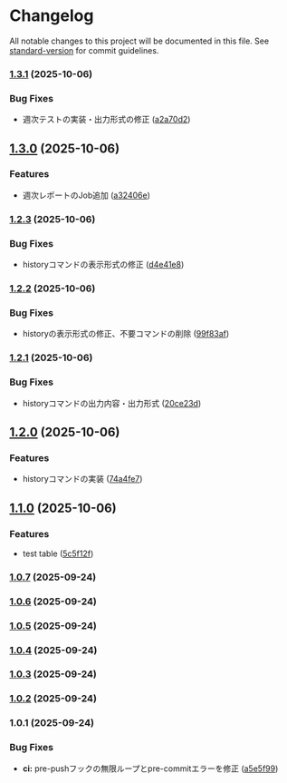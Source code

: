 # Changelog

All notable changes to this project will be documented in this file. See [standard-version](https://github.com/conventional-changelog/standard-version) for commit guidelines.

### [1.3.1](https://github.com/piyoraik/discord-notify/compare/v1.3.0...v1.3.1) (2025-10-06)


### Bug Fixes

* 週次テストの実装・出力形式の修正 ([a2a70d2](https://github.com/piyoraik/discord-notify/commit/a2a70d24d7db4a758eef2087a6d9192df6dc5571))

## [1.3.0](https://github.com/piyoraik/discord-notify/compare/v1.2.3...v1.3.0) (2025-10-06)


### Features

* 週次レポートのJob追加 ([a32406e](https://github.com/piyoraik/discord-notify/commit/a32406ebcb1fca1083940ab9bdf2be56169d2d13))

### [1.2.3](https://github.com/piyoraik/discord-notify/compare/v1.2.2...v1.2.3) (2025-10-06)


### Bug Fixes

* historyコマンドの表示形式の修正 ([d4e41e8](https://github.com/piyoraik/discord-notify/commit/d4e41e82694d04b2d563cf0af8ab28a5629d2a8d))

### [1.2.2](https://github.com/piyoraik/discord-notify/compare/v1.2.1...v1.2.2) (2025-10-06)


### Bug Fixes

* historyの表示形式の修正、不要コマンドの削除 ([99f83af](https://github.com/piyoraik/discord-notify/commit/99f83aff4e5cf64bb1791d076f500de102b88098))

### [1.2.1](https://github.com/piyoraik/discord-notify/compare/v1.2.0...v1.2.1) (2025-10-06)


### Bug Fixes

* historyコマンドの出力内容・出力形式 ([20ce23d](https://github.com/piyoraik/discord-notify/commit/20ce23d6bb0b2857a8ab07915b0da73908c2067c))

## [1.2.0](https://github.com/piyoraik/discord-notify/compare/v1.1.0...v1.2.0) (2025-10-06)


### Features

* historyコマンドの実装 ([74a4fe7](https://github.com/piyoraik/discord-notify/commit/74a4fe78c8571a3729e72e291de7c1fb26608f08))

## [1.1.0](https://github.com/piyoraik/discord-notify/compare/v1.0.7...v1.1.0) (2025-10-06)


### Features

* test table ([5c5f12f](https://github.com/piyoraik/discord-notify/commit/5c5f12f96873d440ad714b69d446ab16c4f515c8))

### [1.0.7](https://github.com/piyoraik/discord-notify/compare/v1.0.6...v1.0.7) (2025-09-24)

### [1.0.6](https://github.com/piyoraik/discord-notify/compare/v1.0.5...v1.0.6) (2025-09-24)

### [1.0.5](https://github.com/piyoraik/discord-notify/compare/v1.0.4...v1.0.5) (2025-09-24)

### [1.0.4](https://github.com/piyoraik/discord-notify/compare/v1.0.3...v1.0.4) (2025-09-24)

### [1.0.3](https://github.com/piyoraik/discord-notify/compare/v1.0.2...v1.0.3) (2025-09-24)

### [1.0.2](https://github.com/piyoraik/discord-notify/compare/v1.0.1...v1.0.2) (2025-09-24)

### 1.0.1 (2025-09-24)


### Bug Fixes

* **ci:** pre-pushフックの無限ループとpre-commitエラーを修正 ([a5e5f99](https://github.com/piyoraik/discord-notify/commit/a5e5f9960f20151101524e8c798a68f5177f2686))

